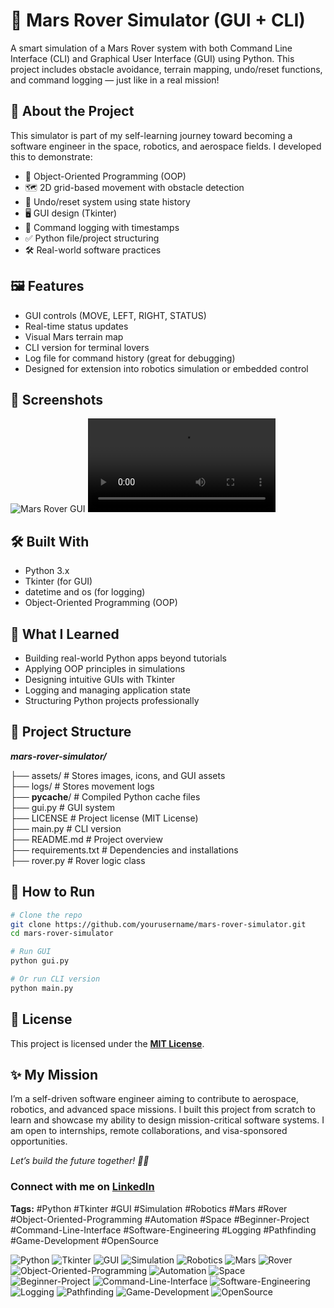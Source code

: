# 🤖 Mars Rover Simulator (GUI + CLI)

A smart simulation of a Mars Rover system with both Command Line Interface (CLI) and Graphical User Interface (GUI) using Python. This project includes obstacle avoidance, terrain mapping, undo/reset functions, and command logging — just like in a real mission!

## 🚀 About the Project

This simulator is part of my self-learning journey toward becoming a software engineer in the space, robotics, and aerospace fields. I developed this to demonstrate:

- 🧠 Object-Oriented Programming (OOP)
- 🗺️ 2D grid-based movement with obstacle detection
- 🔄 Undo/reset system using state history
- 🖥️ GUI design (Tkinter)
- 🧾 Command logging with timestamps
- ✅ Python file/project structuring
- 🛠️ Real-world software practices

## 🖼️ Features

- GUI controls (MOVE, LEFT, RIGHT, STATUS)
- Real-time status updates
- Visual Mars terrain map
- CLI version for terminal lovers
- Log file for command history (great for debugging)
- Designed for extension into robotics simulation or embedded control

## 📸 Screenshots

![Mars Rover GUI](assets/mars_rover_gui.png)
![Sample Video](assets/sample_video.mp4)


## 🛠️ Built With

- Python 3.x
- Tkinter (for GUI)
- datetime and os (for logging)
- Object-Oriented Programming (OOP)

## 🎯 What I Learned

- Building real-world Python apps beyond tutorials
- Applying OOP principles in simulations
- Designing intuitive GUIs with Tkinter
- Logging and managing application state
- Structuring Python projects professionally

## 📁 Project Structure

**_mars-rover-simulator/_**

├── assets/        # Stores images, icons, and GUI assets  
├── logs/          # Stores movement logs  
├── __pycache__/   # Compiled Python cache files  
├── gui.py         # GUI system  
├── LICENSE        # Project license (MIT License)  
├── main.py        # CLI version  
├── README.md      # Project overview  
├── requirements.txt # Dependencies and installations  
├── rover.py       # Rover logic class  
 


## 🧩 How to Run

```bash
# Clone the repo
git clone https://github.com/yourusername/mars-rover-simulator.git
cd mars-rover-simulator

# Run GUI
python gui.py

# Or run CLI version
python main.py
```
## 📜 License
This project is licensed under the **[MIT License](LICENSE)**.

## ✨ My Mission
I’m a self-driven software engineer aiming to contribute to aerospace, robotics, and advanced space missions. I built this project from scratch to learn and showcase my ability to design mission-critical software systems. I am open to internships, remote collaborations, and visa-sponsored opportunities.

_Let’s build the future together! 🌌🚀_

### Connect with me on [LinkedIn](https://www.linkedin.com/in/supun-wickramarachchi-763a7a174/)

**Tags:** #Python #Tkinter #GUI #Simulation #Robotics #Mars #Rover #Object-Oriented-Programming #Automation #Space #Beginner-Project #Command-Line-Interface #Software-Engineering #Logging #Pathfinding #Game-Development #OpenSource

![Python](https://img.shields.io/badge/Python-3.x-blue)
![Tkinter](https://img.shields.io/badge/Tkinter-GUI-orange)
![GUI](https://img.shields.io/badge/GUI-Design-yellow)
![Simulation](https://img.shields.io/badge/Simulation-Rover-green)
![Robotics](https://img.shields.io/badge/Robotics-Engineering-red)
![Mars](https://img.shields.io/badge/Mars-Exploration-darkred)
![Rover](https://img.shields.io/badge/Rover-Simulator-brown)
![Object-Oriented-Programming](https://img.shields.io/badge/OOP-Design-purple)
![Automation](https://img.shields.io/badge/Automation-Scripting-lightblue)
![Space](https://img.shields.io/badge/Space-Technology-darkblue)
![Beginner-Project](https://img.shields.io/badge/Beginner-Easy-green)
![Command-Line-Interface](https://img.shields.io/badge/CLI-Terminal-black)
![Software-Engineering](https://img.shields.io/badge/Software-Development-cyan)
![Logging](https://img.shields.io/badge/Logging-Debugging-yellowgreen)
![Pathfinding](https://img.shields.io/badge/Pathfinding-Navigation-darkgreen)
![Game-Development](https://img.shields.io/badge/GameDev-Simulation-purple)
![OpenSource](https://img.shields.io/badge/OpenSource-Community-blue)
